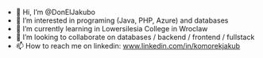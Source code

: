 - 👋 Hi, I’m @DonElJakubo
- 👀 I’m interested in programing (Java, PHP, Azure) and databases   
- 🌱 I’m currently learning in Lowersilesia College in Wroclaw
- 💞️ I’m looking to collaborate on databases / backend / frontend / fullstack
- 📫 How to reach me on linkedin: www.linkedin.com/in/komorekjakub

<!---
DonElJakubo/DonElJakubo is a ✨ special ✨ repository because its `README.md` (this file) appears on your GitHub profile.
You can click the Preview link to take a look at your changes.
--->
